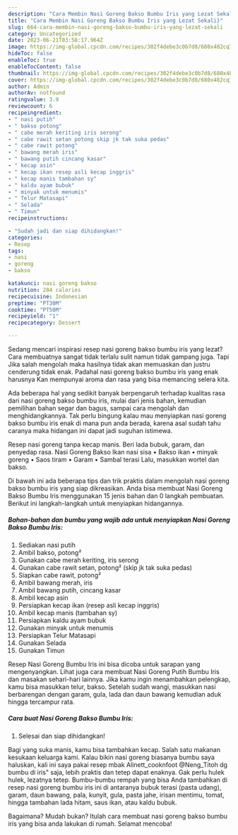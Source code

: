 ```yaml
---
description: "Cara Membin Nasi Goreng Bakso Bumbu Iris yang Lezat Sekali}"
title: "Cara Membin Nasi Goreng Bakso Bumbu Iris yang Lezat Sekali}"
slug: 664-cara-membin-nasi-goreng-bakso-bumbu-iris-yang-lezat-sekali
category: Uncategorized
date: 2023-06-21T03:58:17.964Z
image: https://img-global.cpcdn.com/recipes/302f4debe3c0b7d8/680x482cq70/nasi-goreng-bakso-bumbu-iris-foto-resep-utama.jpg
hideToc: false
enableToc: true
enableTocContent: false
thumbnail: https://img-global.cpcdn.com/recipes/302f4debe3c0b7d8/680x482cq70/nasi-goreng-bakso-bumbu-iris-foto-resep-utama.jpg
cover: https://img-global.cpcdn.com/recipes/302f4debe3c0b7d8/680x482cq70/nasi-goreng-bakso-bumbu-iris-foto-resep-utama.jpg
author: Admin
authorAv: notfound
ratingvalue: 3.9
reviewcount: 6
recipeingredient:
- " nasi putih"
- " bakso potong"
- " cabe merah keriting iris serong"
- " cabe rawit setan potong skip jk tak suka pedas"
- " cabe rawit potong"
- " bawang merah iris"
- " bawang putih cincang kasar"
- " kecap asin"
- " kecap ikan resep asli kecap inggris"
- " kecap manis tambahan sy"
- " kaldu ayam bubuk"
- " minyak untuk menumis"
- " Telur Matasapi"
- " Selada"
- " Timun"
recipeinstructions:

- "Sudah jadi dan siap dihidangkan!"
categories:
- Resep
tags:
- nasi
- goreng
- bakso

katakunci: nasi goreng bakso 
nutrition: 284 calories
recipecuisine: Indonesian
preptime: "PT30M"
cooktime: "PT50M"
recipeyield: "1"
recipecategory: Dessert

---
```



Sedang mencari inspirasi resep nasi goreng bakso bumbu iris yang lezat? Cara membuatnya sangat tidak terlalu sulit namun tidak gampang juga. Tapi Jika salah mengolah maka hasilnya tidak akan memuaskan dan justru cenderung tidak enak. Padahal nasi goreng bakso bumbu iris yang enak harusnya Kan mempunyai aroma dan rasa yang bisa memancing selera kita.


Ada beberapa hal yang sedikit banyak berpengaruh terhadap kualitas rasa dari nasi goreng bakso bumbu iris, mulai dari jenis bahan, kemudian pemilihan bahan segar dan bagus, sampai cara mengolah dan menghidangkannya. Tak perlu bingung kalau mau menyiapkan nasi goreng bakso bumbu iris enak di mana pun anda berada, karena asal sudah tahu caranya maka hidangan ini dapat jadi suguhan istimewa.

Resep nasi goreng tanpa kecap manis. Beri lada bubuk, garam, dan penyedap rasa. Nasi Goreng Bakso Ikan nasi sisa • Bakso ikan • minyak goreng • Saos tiram • Garam • Sambal terasi Lalu, masukkan wortel dan bakso.


Di bawah ini ada beberapa tips dan trik praktis dalam mengolah nasi goreng bakso bumbu iris yang siap dikreasikan. Anda bisa membuat Nasi Goreng Bakso Bumbu Iris menggunakan 15 jenis bahan dan 0 langkah pembuatan. Berikut ini langkah-langkah untuk menyiapkan hidangannya.

<!--inarticleads1-->

##### Bahan-bahan dan bumbu yang wajib ada untuk menyiapkan Nasi Goreng Bakso Bumbu Iris:

1. Sediakan  nasi putih
1. Ambil  bakso, potong²
1. Gunakan  cabe merah keriting, iris serong
1. Gunakan  cabe rawit setan, potong² (skip jk tak suka pedas)
1. Siapkan  cabe rawit, potong²
1. Ambil  bawang merah, iris
1. Ambil  bawang putih, cincang kasar
1. Ambil  kecap asin
1. Persiapkan  kecap ikan (resep asli kecap inggris)
1. Ambil  kecap manis (tambahan sy)
1. Persiapkan  kaldu ayam bubuk
1. Gunakan  minyak untuk menumis
1. Persiapkan  Telur Matasapi
1. Gunakan  Selada
1. Gunakan  Timun


Resep Nasi Goreng Bumbu Iris ini bisa dicoba untuk sarapan yang mengenyangkan. Lihat juga cara membuat Nasi Goreng Putih Bumbu Iris dan masakan sehari-hari lainnya. Jika kamu ingin menambahkan pelengkap, kamu bisa masukkan telur, bakso. Setelah sudah wangi, masukkan nasi berbarengan dengan garam, gula, lada dan daun bawang kemudian aduk hingga tercampur rata. 

<!--inarticleads2-->

##### Cara buat Nasi Goreng Bakso Bumbu Iris:


1. Selesai dan siap dihidangkan!

Bagi yang suka manis, kamu bisa tambahkan kecap. Salah satu makanan kesukaan keluarga kami. Kalau bikin nasi goreng biasanya bumbu saya haluskan, kali ini saya pakai resep mbak Alinett_cooknfoot @Neng_Titoh dg bumbu di iris&#34; saja, lebih praktis dan tetep dapat enaknya. Gak perlu hulek hulek, lezatnya tetep. Bumbu-bumbu rempah yang bisa Anda tambahkan di resep nasi goreng bumbu iris ini di antaranya bubuk terasi (pasta udang), garam, daun bawang, pala, kunyit, gula, pasta jahe, irisan mentimu, tomat, hingga tambahan lada hitam, saus ikan, atau kaldu bubuk. 

Bagaimana? Mudah bukan? Itulah cara membuat nasi goreng bakso bumbu iris yang bisa anda lakukan di rumah. Selamat mencoba!
